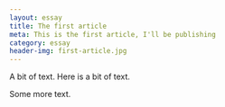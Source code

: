 ```yaml
---
layout: essay
title: The first article
meta: This is the first article, I'll be publishing
category: essay
header-img: first-article.jpg
---
```


A bit of text. Here is a bit of text.

Some more text.
